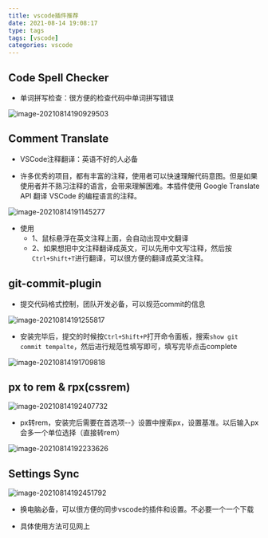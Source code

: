 ```yaml
---
title: vscode插件推荐
date: 2021-08-14 19:08:17
type: tags
tags: [vscode]
categories: vscode
---
```


## Code Spell Checker

* 单词拼写检查：很方便的检查代码中单词拼写错误

![image-20210814190929503](https://gitee.com/chen_hexi/image-source/raw/master/img/1628939370812-image-20210814190929503.png)

## Comment Translate

* VSCode注释翻译：英语不好的人必备

* 许多优秀的项目，都有丰富的注释，使用者可以快速理解代码意图。但是如果使用者并不熟习注释的语言，会带来理解困难。本插件使用 Google Translate API 翻译 VSCode 的编程语言的注释。

![image-20210814191145277](https://gitee.com/chen_hexi/image-source/raw/master/img/1628939506279-image-20210814191145277.png)

* 使用
  * 1、鼠标悬浮在英文注释上面，会自动出现中文翻译
  * 2、如果想把中文注释翻译成英文，可以先用中文写注释，然后按`Ctrl+Shift+T`进行翻译，可以很方便的翻译成英文注释。

## git-commit-plugin

* 提交代码格式控制，团队开发必备，可以规范commit的信息

![image-20210814191255817](https://gitee.com/chen_hexi/image-source/raw/master/img/1628939576813-image-20210814191255817.png)

* 安装完毕后，提交的时候按`Ctrl+Shift+P`打开命令面板，搜索`show git commit tempalte`，然后进行规范性填写即可，填写完毕点击complete

![image-20210814191709818](https://gitee.com/chen_hexi/image-source/raw/master/img/1628939830766-image-20210814191709818.png)

## px to rem & rpx(cssrem)

![image-20210814192407732](https://gitee.com/chen_hexi/image-source/raw/master/img/1628940248692-image-20210814192407732.png)

* px转rem，安装完后需要在首选项--》设置中搜索px，设置基准。以后输入px会多一个单位选择（直接转rem）

![image-20210814192233626](https://gitee.com/chen_hexi/image-source/raw/master/img/1628940154482-image-20210814192233626.png)



## Settings Sync

![image-20210814192451792](https://gitee.com/chen_hexi/image-source/raw/master/img/1628940292759-image-20210814192451792.png)

* 换电脑必备，可以很方便的同步vscode的插件和设置。不必要一个一个下载

* 具体使用方法可见网上

